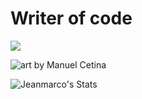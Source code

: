 # Writer of code
![](https://github.com/OctavoPE/assets/blob/main/original-2177b6c25ae7d1280b14af8ecd505dca.gif)

![art by Manuel Cetina](https://dribbble.com/elstitch)



![Jeanmarco's Stats](https://github-readme-stats.vercel.app/api/top-langs/?username=OctavoPE&theme=blue-green)
